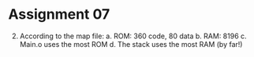 # Assignment 07

2. According to the map file:
    a. ROM: 360 code, 80 data
    b. RAM: 8196 
    c. Main.o uses the most ROM
    d. The stack uses the most RAM (by far!)